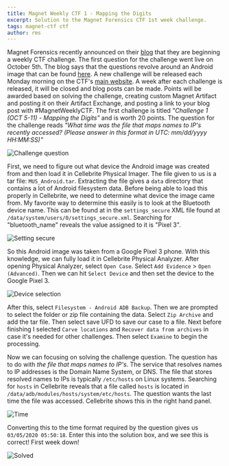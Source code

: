 ```yaml
---
title: Magnet Weekly CTF 1 - Mapping the Digits
excerpt: Solution to the Magnet Forensics CTF 1st week challenge. 
tags: magnet-ctf ctf
author: rms
---
```


Magnet Forensics recently announced on their [blog](https://www.magnetforensics.com/blog/magnet-weekly-ctf-challenge/) that they are beginning a weekly CTF challenge. The first question for the challenge went live on October 5th. The blog says that the questions revolve around an Android image that can be found [here](https://drive.google.com/file/d/1tVTppe4-3Hykug7NrOJrBJT4OXuNOiDO/view?usp=sharing). A new challenge will be released each Monday morning on the CTF's [main website](https://magnetweeklyctf.ctfd.io/). A week after each challenge is released, it will be closed and blog posts can be made. Points will be awarded based on solving the challenge, creating custom Magnet Artifact and posting it on their Artifact Exchange, and posting a link to your blog post with #MagnetWeeklyCTF. The first challenge is titled *"Challenge 1 (OCT 5-11) - Mapping the Digits"* and is worth 20 points. The question for the challenge reads *"What time was the file that maps names to IP's recently accessed? (Please answer in this format in UTC: mm/dd/yyyy HH:MM:SS)"*

![Challenge question](https://starwarsfan2099.github.io/public/2020-10-13/question.JPG)

First, we need to figure out what device the Android image was created from and then load it in Cellebrite Physical Imager. The file given to us is a tar file: `MUS_Android.tar`. Extracting the file gives a `data` directory that contains a lot of Android filesystem data. Before being able to load this properly in Cellebrite, we need to determine what device the image came from. My favorite way to determine this easily is to look at the Bluetooth device name. This can be found at in the `settings_secure` XML file found at `/data/system/users/0/settings_secure.xml`. Searching for "bluetooth_name" reveals the value assigned to it is "Pixel 3". 

![Setting secure](https://starwarsfan2099.github.io/public/2020-10-13/setting_secure.JPG)

So this Android image was taken from a Google Pixel 3 phone. With this knowledge, we can fully load it in Cellebrite Physical Analyzer. After opening Physical Analyzer, select `Open Case`. Select `Add Evidence` > `Open (Advanced)`. Then we can hit `Select Device` and then set the device to the Google Pixel 3.

![Device selection](https://starwarsfan2099.github.io/public/2020-10-13/pick_device.JPG)

After this, select `Filesystem - Android ADB Backup`. Then we are prompted to select the folder or zip file containing the data. Select `Zip Archive` and add the tar file. Then select save UFD to save our case to a file. Next before finishing I selected `Carve locations` and `Recover data from archives` in case it's needed for other challenges. Then select `Examine` to begin the processing. 

Now we can focusing on solving the challenge question. The question has to do with *the file that maps names to IP's*. The service that resolves names to IP addresses is the Domain Name System, or DNS. The file that stores resolved names to IPs is typically `/etc/hosts` on Linux systems. Searching for `hosts` in Cellebrite reveals that a file called `hosts` is located in `/data/adb/modules/hosts/system/etc/hosts`. The question wants the last time the file was accessed. Cellebrite shows this in the right hand panel.

![Time](https://starwarsfan2099.github.io/public/2020-10-13/time.JPG)

Converting this to the time format required by the question gives us `03/05/2020 05:50:18`. Enter this into the solution box, and we see this is correct! First week down!

![Solved](https://starwarsfan2099.github.io/public/2020-10-13/solved.JPG)
